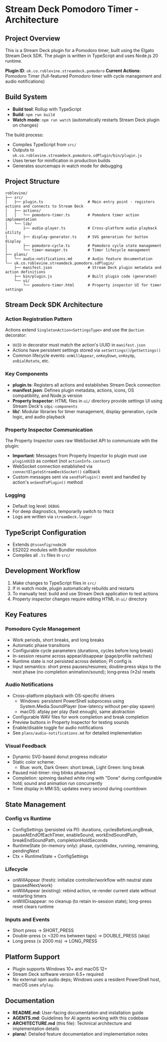 # Stream Deck Pomodoro Timer - Architecture

## Project Overview

This is a Stream Deck plugin for a Pomodoro timer, built using the Elgato Stream Deck SDK. The plugin is written in TypeScript and uses Node.js 20 runtime.

**Plugin ID**: `uk.co.roblevine.streamdeck.pomodoro`
**Current Actions**: Pomodoro Timer (full-featured Pomodoro timer with cycle management and audio notifications)

## Build System

* **Build tool**: Rollup with TypeScript
* **Build**: `npm run build`
* **Watch mode**: `npm run watch` (automatically restarts Stream Deck plugin on changes)

The build process:

* Compiles TypeScript from `src/`
* Outputs to `uk.co.roblevine.streamdeck.pomodoro.sdPlugin/bin/plugin.js`
* Uses terser for minification in production builds
* Generates sourcemaps in watch mode for debugging

## Project Structure

```
roblevine/
├── src/
│   ├── plugin.ts                    # Main entry point - registers actions and connects to Stream Deck
│   ├── actions/
│   │   └── pomodoro-timer.ts        # Pomodoro timer action implementation
│   └── lib/
│       ├── audio-player.ts          # Cross-platform audio playback utility
│       ├── display-generator.ts     # SVG generation for button display
│       ├── pomodoro-cycle.ts        # Pomodoro cycle state management
│       └── timer-manager.ts         # Timer lifecycle management
├── plans/
│   └── audio-notifications.md       # Audio feature documentation
└── uk.co.roblevine.streamdeck.pomodoro.sdPlugin/
    ├── manifest.json                # Stream Deck plugin metadata and action definitions
    ├── bin/plugin.js                # Built plugin code (generated)
    └── ui/
        └── pomodoro-timer.html      # Property inspector UI for timer settings
```

## Stream Deck SDK Architecture

### Action Registration Pattern

Actions extend `SingletonAction<SettingsType>` and use the `@action` decorator:

* `UUID` in decorator must match the action's UUID in `manifest.json`
* Actions have persistent settings stored via `setSettings()`/`getSettings()`
* Common lifecycle events: `onWillAppear`, `onKeyDown`, `onKeyUp`, `onDialRotate`, etc.

### Key Components

* **plugin.ts**: Registers all actions and establishes Stream Deck connection
* **manifest.json**: Defines plugin metadata, actions, icons, OS compatibility, and Node.js version
* **Property Inspector**: HTML files in `ui/` directory provide settings UI using Stream Deck's `sdpi-components`
* **lib/**: Modular libraries for timer management, display generation, cycle logic, and audio playback

### Property Inspector Communication

The Property Inspector uses raw WebSocket API to communicate with the plugin:

* **Important**: Messages from Property Inspector to plugin must use `pluginUUID` as context (not `actionInfo.context`)
* WebSocket connection established via `connectElgatoStreamDeckSocket()` callback
* Custom messages sent via `sendToPlugin()` event and handled by action's `onSendToPlugin()` method

### Logging

- Default log level: `DEBUG`
- For deep diagnostics, temporarily switch to `TRACE`
- Logs are written via `streamDeck.logger`

## TypeScript Configuration

* Extends `@tsconfig/node20`
* ES2022 modules with Bundler resolution
* Compiles all `.ts` files in `src/`

## Development Workflow

1. Make changes to TypeScript files in `src/`
2. If in watch mode, plugin automatically rebuilds and restarts
3. To manually test: build and use Stream Deck application to test actions
4. Property inspector changes require editing HTML in `ui/` directory

## Key Features

### Pomodoro Cycle Management

- Work periods, short breaks, and long breaks
- Automatic phase transitions
- Configurable cycle parameters (durations, cycles before long break)
- In-session resume across appear/disappear (page/profile switches)
- Runtime state is not persisted across deletion; PI config is
 - Input semantics: short press pauses/resumes; double‑press skips to the next phase (no completion animation/sound); long‑press (≥2s) resets

### Audio Notifications

* Cross-platform playback with OS-specific drivers
  - Windows: persistent PowerShell subprocess using System.Media.SoundPlayer (low-latency without per-play spawn)
  - macOS: afplay per play (fast enough), same abstraction
* Configurable WAV files for work completion and break completion
* Preview buttons in Property Inspector for testing sounds
* Enable/disable toggle for audio notifications
* See `plans/audio-notifications.md` for detailed implementation

### Visual Feedback

- Dynamic SVG-based donut progress indicator
- Static color scheme:
  - Blue: work, Dark Green: short break, Light Green: long break
- Paused mid-timer: ring blinks phase/red
- Completion: spinning dashed white ring with "Done" during configurable hold; sound and animation run concurrently
- Time display in MM:SS; updates every second during countdown

## State Management

### Config vs Runtime

- ConfigSettings (persisted via PI): durations, cyclesBeforeLongBreak, pauseAtEndOfEachTimer, enableSound, workEndSoundPath, breakEndSoundPath, completionHoldSeconds
- RuntimeState (in-memory only): phase, cycleIndex, running, remaining, pendingNext
- Ctx = RuntimeState + ConfigSettings

### Lifecycle

- onWillAppear (fresh): initialize controller/workflow with neutral state (pausedNext/work)
- onWillAppear (existing): rebind action, re-render current state without restarting timers
- onWillDisappear: no cleanup (to retain in-session state); long-press reset clears runtime

### Inputs and Events

- Short press → SHORT_PRESS
- Double-press (≤ ~320 ms between taps) → DOUBLE_PRESS (skip)
- Long press (≥ 2000 ms) → LONG_PRESS

## Platform Support

* Plugin supports Windows 10+ and macOS 12+
* Stream Deck software version 6.5+ required
* No external npm audio deps; Windows uses a resident PowerShell host, macOS uses `afplay`.

## Documentation

* **README.md**: User-facing documentation and installation guide
* **AGENTS.md**: Guidelines for AI agents working with this codebase
* **ARCHITECTURE.md** (this file): Technical architecture and implementation details
* **plans/**: Detailed feature documentation and implementation notes
